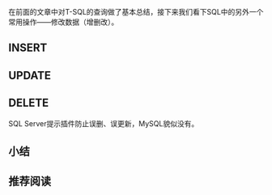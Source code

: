 在前面的文章中对T-SQL的查询做了基本总结，接下来我们看下SQL中的另外一个常用操作——修改数据（增删改）。



## INSERT





## UPDATE





## DELETE





SQL Server提示插件防止误删、误更新，MySQL貌似没有。



## 小结



## 推荐阅读

